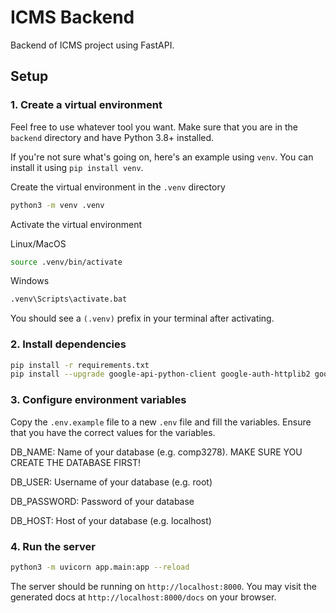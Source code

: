 # ICMS Backend

Backend of ICMS project using FastAPI.

## Setup

### 1. Create a virtual environment

Feel free to use whatever tool you want. Make sure that you are in the `backend` directory and have Python 3.8+ installed.

If you're not sure what's going on, here's an example using `venv`. You can install it using `pip install venv`.

Create the virtual environment in the `.venv` directory

```bash
python3 -m venv .venv
```

Activate the virtual environment

Linux/MacOS

```bash
source .venv/bin/activate
```

Windows

```bash
.venv\Scripts\activate.bat
```

You should see a `(.venv)` prefix in your terminal after activating.

### 2. Install dependencies

```bash
pip install -r requirements.txt
pip install --upgrade google-api-python-client google-auth-httplib2 google-auth-oauthlib
```

### 3. Configure environment variables

Copy the `.env.example` file to a new `.env` file and fill the variables. Ensure that you have the correct values for the variables.

DB_NAME: Name of your database (e.g. comp3278). MAKE SURE YOU CREATE THE DATABASE FIRST!

DB_USER: Username of your database (e.g. root)

DB_PASSWORD: Password of your database

DB_HOST: Host of your database (e.g. localhost)

### 4. Run the server

```bash
python3 -m uvicorn app.main:app --reload
```

The server should be running on `http://localhost:8000`. You may visit the generated docs at `http://localhost:8000/docs` on your browser.
